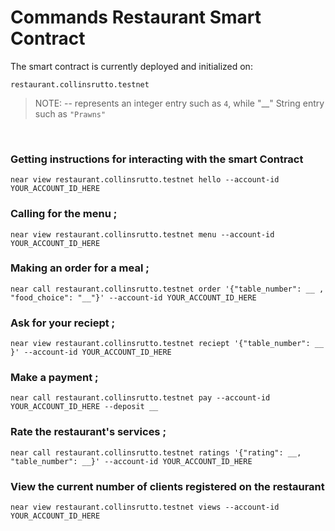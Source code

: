 # Commands Restaurant Smart Contract

The smart contract is currently deployed and initialized on:

    restaurant.collinsrutto.testnet

> NOTE: -- represents an integer entry such as `4`, while "__" String entry such as `"Prawns"`
<br>

### Getting instructions for interacting with the smart Contract

    near view restaurant.collinsrutto.testnet hello --account-id YOUR_ACCOUNT_ID_HERE

### Calling for the menu ;

    near view restaurant.collinsrutto.testnet menu --account-id YOUR_ACCOUNT_ID_HERE

### Making an order for a meal ;

    near call restaurant.collinsrutto.testnet order '{"table_number": __ , "food_choice": "__"}' --account-id YOUR_ACCOUNT_ID_HERE

### Ask for your reciept ;

    near view restaurant.collinsrutto.testnet reciept '{"table_number": __ }' --account-id YOUR_ACCOUNT_ID_HERE

### Make a payment ;

    near call restaurant.collinsrutto.testnet pay --account-id YOUR_ACCOUNT_ID_HERE --deposit __

### Rate the restaurant's services ;

    near call restaurant.collinsrutto.testnet ratings '{"rating": __, "table_number": __}' --account-id YOUR_ACCOUNT_ID_HERE

### View the current number of clients registered on the restaurant

    near view restaurant.collinsrutto.testnet views --account-id YOUR_ACCOUNT_ID_HERE
